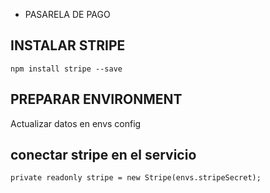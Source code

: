 - PASARELA DE PAGO

## INSTALAR STRIPE
```
npm install stripe --save
```

## PREPARAR ENVIRONMENT
Actualizar datos en envs config

## conectar stripe en el servicio
```
private readonly stripe = new Stripe(envs.stripeSecret);
```

## 